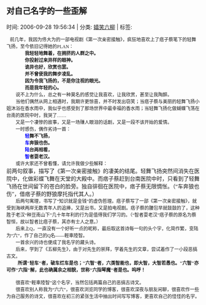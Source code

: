 
<h2>对自己名字的一些歪解</h2>

<span class="time SG_txtc">时间: 2006-09-28 19:56:34 | 分类: [嬉笑六柳](./BlogClass_嬉笑六柳.md) | 标签: </span>
<!--
<table>
    <tbody>
        <tr>
            <td>时间: 2006-09-28 19:56:34</td>
            <td>分类: [嬉笑六柳](./BlogClass_嬉笑六柳.md) </td>
            <td> 标签:  </td>
        </tr>
    </tbody>
</table>
-->
<div class="articalContent" id="sina_keyword_ad_area2">
<div>
<p class="MsoNormal" style="MARGIN: 0cm 0cm 0pt"><span style="FONT-SIZE: 9pt; FONT-FAMILY: 宋体; mso-bidi-font-size: 12.0pt; mso-ascii-font-family: 'Times New Roman'; mso-hansi-font-family: 'Times New Roman'">
 <wbr/> <wbr/> <wbr/>
前几年，我因为佟大为的一部电视剧《第一次亲密接触》，疯狂地喜欢上了痞子蔡笔下的轻舞飞扬，至今依旧记得她的</span><span lang="EN-US" style="FONT-SIZE: 9pt; mso-bidi-font-size: 12.0pt" xml:lang="EN-US"><font face="Times New Roman">PLAN</font></span><span style="FONT-SIZE: 9pt; FONT-FAMILY: 宋体; mso-bidi-font-size: 12.0pt; mso-ascii-font-family: 'Times New Roman'; mso-hansi-font-family: 'Times New Roman'">：</span><span lang="EN-US" style="FONT-SIZE: 9pt; mso-bidi-font-size: 12.0pt" xml:lang="EN-US">
</span></p>
<p class="MsoNormal" style="MARGIN: 0cm 0cm 0pt; TEXT-INDENT: 35.95pt; mso-char-indent-count: 3.98; mso-char-indent-size: 9.0pt">
<b><span style="FONT-SIZE: 9pt; FONT-FAMILY: 宋体; mso-bidi-font-size: 12.0pt; mso-ascii-font-family: 'Times New Roman'; mso-hansi-font-family: 'Times New Roman'">
我轻轻地舞着，在拥挤的人群之中。</span></b></p>
<p class="MsoNormal" style="MARGIN: 0cm 0cm 0pt; TEXT-INDENT: 35.95pt; mso-char-indent-count: 3.98; mso-char-indent-size: 9.0pt">
<b><span style="FONT-SIZE: 9pt; FONT-FAMILY: 宋体; mso-bidi-font-size: 12.0pt; mso-ascii-font-family: 'Times New Roman'; mso-hansi-font-family: 'Times New Roman'">
你投射过来异样的眼神。</span></b></p>
<p class="MsoNormal" style="MARGIN: 0cm 0cm 0pt; TEXT-INDENT: 35.95pt; mso-char-indent-count: 3.98; mso-char-indent-size: 9.0pt">
<b><span style="FONT-SIZE: 9pt; FONT-FAMILY: 宋体; mso-bidi-font-size: 12.0pt; mso-ascii-font-family: 'Times New Roman'; mso-hansi-font-family: 'Times New Roman'">
诡异也好，欣赏也罢。</span></b></p>
<p class="MsoNormal" style="MARGIN: 0cm 0cm 0pt; TEXT-INDENT: 35.95pt; mso-char-indent-count: 3.98; mso-char-indent-size: 9.0pt">
<b><span style="FONT-SIZE: 9pt; FONT-FAMILY: 宋体; mso-bidi-font-size: 12.0pt; mso-ascii-font-family: 'Times New Roman'; mso-hansi-font-family: 'Times New Roman'">
并不曾使我的舞步凌乱。</span></b></p>
<p class="MsoNormal" style="MARGIN: 0cm 0cm 0pt; TEXT-INDENT: 35.95pt; mso-char-indent-count: 3.98; mso-char-indent-size: 9.0pt">
<b><span style="FONT-SIZE: 9pt; FONT-FAMILY: 宋体; mso-bidi-font-size: 12.0pt; mso-ascii-font-family: 'Times New Roman'; mso-hansi-font-family: 'Times New Roman'">
因为令我飞扬的，不是你注视的眼光。</span></b></p>
<p class="MsoNormal" style="MARGIN: 0cm 0cm 0pt; TEXT-INDENT: 35.95pt; mso-char-indent-count: 3.98; mso-char-indent-size: 9.0pt">
<b><span style="FONT-SIZE: 9pt; FONT-FAMILY: 宋体; mso-bidi-font-size: 12.0pt; mso-ascii-font-family: 'Times New Roman'; mso-hansi-font-family: 'Times New Roman'">
而是我年轻的心。</span></b></p>
<p class="MsoNormal" style="MARGIN: 0cm 0cm 0pt; TEXT-INDENT: 18pt; mso-char-indent-count: 2.0; mso-char-indent-size: 9.0pt">
<span style="FONT-SIZE: 9pt; FONT-FAMILY: 宋体; mso-bidi-font-size: 12.0pt; mso-ascii-font-family: 'Times New Roman'; mso-hansi-font-family: 'Times New Roman'">
说不上为什么，总之有一种莫名的感觉让我喜欢，让我欣赏，甚至让我陶醉。</span></p>
<p class="MsoNormal" style="MARGIN: 0cm 0cm 0pt; TEXT-INDENT: 18pt; mso-char-indent-count: 2.0; mso-char-indent-size: 9.0pt">
<span style="FONT-SIZE: 9pt; FONT-FAMILY: 宋体; mso-bidi-font-size: 12.0pt; mso-ascii-font-family: 'Times New Roman'; mso-hansi-font-family: 'Times New Roman'">
当他们偶然从网上相遇时，我期许更惊喜，并不时发出窃笑；当痞子蔡与美丽的轻舞飞扬小姐沐浴在香水雨中，我似乎也感受到了那场世界中最幸福的香水雨；当轻舞飞扬化做蝴蝶飞荡在台南的医院中时，我哭了……</span></p>
<p class="MsoNormal" style="MARGIN: 0cm 0cm 0pt; TEXT-INDENT: 18pt; mso-char-indent-count: 2.0; mso-char-indent-size: 9.0pt">
<span style="FONT-SIZE: 9pt; FONT-FAMILY: 宋体; mso-bidi-font-size: 12.0pt; mso-ascii-font-family: 'Times New Roman'; mso-hansi-font-family: 'Times New Roman'">
又是一个凄惨的故事，又是一场赚人眼泪的话剧，又是一段不该开始的爱情。</span></p>
<p class="MsoNormal" style="MARGIN: 0cm 0cm 0pt; TEXT-INDENT: 18pt; mso-char-indent-count: 2.0; mso-char-indent-size: 9.0pt">
<span style="FONT-SIZE: 9pt; FONT-FAMILY: 宋体; mso-bidi-font-size: 12.0pt; mso-ascii-font-family: 'Times New Roman'; mso-hansi-font-family: 'Times New Roman'">
一时感伤，偶作劣诗一首：</span></p>
<p class="MsoNormal" style="MARGIN: 0cm 0cm 0pt; TEXT-INDENT: 36.05pt; mso-char-indent-count: 3.99; mso-char-indent-size: 9.0pt; tab-stops: 36.0pt">
<b><span style="FONT-SIZE: 9pt; COLOR: blue; FONT-FAMILY: 宋体; mso-bidi-font-size: 12.0pt; mso-ascii-font-family: 'Times New Roman'; mso-hansi-font-family: 'Times New Roman'">
轻</span></b><b><span style="FONT-SIZE: 9pt; FONT-FAMILY: 宋体; mso-bidi-font-size: 12.0pt; mso-ascii-font-family: 'Times New Roman'; mso-hansi-font-family: 'Times New Roman'">舞不飞扬，</span></b></p>
<p class="MsoNormal" style="MARGIN: 0cm 0cm 0pt; TEXT-INDENT: 36.05pt; mso-char-indent-count: 3.99; mso-char-indent-size: 9.0pt">
<b><span style="FONT-SIZE: 9pt; COLOR: blue; FONT-FAMILY: 宋体; mso-bidi-font-size: 12.0pt; mso-ascii-font-family: 'Times New Roman'; mso-hansi-font-family: 'Times New Roman'">
车</span></b><b><span style="FONT-SIZE: 9pt; FONT-FAMILY: 宋体; mso-bidi-font-size: 12.0pt; mso-ascii-font-family: 'Times New Roman'; mso-hansi-font-family: 'Times New Roman'">奔狼也伤。</span></b></p>
<p class="MsoNormal" style="MARGIN: 0cm 0cm 0pt; TEXT-INDENT: 36.05pt; mso-char-indent-count: 3.99; mso-char-indent-size: 9.0pt">
<b><span style="FONT-SIZE: 9pt; COLOR: blue; FONT-FAMILY: 宋体; mso-bidi-font-size: 12.0pt; mso-ascii-font-family: 'Times New Roman'; mso-hansi-font-family: 'Times New Roman'">
陆</span></b><b><span style="FONT-SIZE: 9pt; FONT-FAMILY: 宋体; mso-bidi-font-size: 12.0pt; mso-ascii-font-family: 'Times New Roman'; mso-hansi-font-family: 'Times New Roman'">台两相看，</span></b></p>
<p class="MsoNormal" style="MARGIN: 0cm 0cm 0pt; TEXT-INDENT: 36.05pt; mso-char-indent-count: 3.99; mso-char-indent-size: 9.0pt">
<b><span style="FONT-SIZE: 9pt; COLOR: blue; FONT-FAMILY: 宋体; mso-bidi-font-size: 12.0pt; mso-ascii-font-family: 'Times New Roman'; mso-hansi-font-family: 'Times New Roman'">
智</span></b><b><span style="FONT-SIZE: 9pt; FONT-FAMILY: 宋体; mso-bidi-font-size: 12.0pt; mso-ascii-font-family: 'Times New Roman'; mso-hansi-font-family: 'Times New Roman'">者耍老汉。</span></b></p>
<p class="MsoNormal" style="MARGIN: 0cm 0cm 0pt; TEXT-INDENT: 18pt; mso-char-indent-count: 2.0; mso-char-indent-size: 9.0pt">
<span style="FONT-SIZE: 9pt; FONT-FAMILY: 宋体; mso-bidi-font-size: 12.0pt; mso-ascii-font-family: 'Times New Roman'; mso-hansi-font-family: 'Times New Roman'">
或许大家还不曾看懂，请允许我做少些解释：</span></p>
<p class="MsoBodyTextIndent" style="MARGIN: 0cm 0cm 0pt">
<span style="FONT-FAMILY: 宋体; mso-ascii-font-family: 'Times New Roman'; mso-hansi-font-family: 'Times New Roman'">
前两句叙事，描写了《第一次亲密接触》的凄美的结尾。轻舞飞扬突然间消失在医院中，化做彩蝶飞舞在天堂的大殿中。而痞子蔡赶到台南医院中时，只看到了轻舞飞扬在世间留下的苍白的脸旁。独自徘徊在医院中，痞子蔡无限惆怅。（“车奔狼也伤”，借痞子蔡的野狼摩托指代其人。）</span></p>
<p class="MsoNormal" style="MARGIN: 0cm 0cm 0pt; TEXT-INDENT: 18pt; mso-char-indent-count: 2.0; mso-char-indent-size: 9.0pt">
<span style="FONT-SIZE: 9pt; FONT-FAMILY: 宋体; mso-bidi-font-size: 12.0pt; mso-ascii-font-family: 'Times New Roman'; mso-hansi-font-family: 'Times New Roman'">
后两句寓理，书写了“知识就是金钱”的虚伪哲理。痞子蔡写了一部《第一次亲密接触》，就受到海峡两岸无数青年人的追捧，又是出书，又是拍电视剧。痞子蔡的腰包早就鼓鼓的了，这种胜于老汉“种豆南山下”几十年年利的行为是值得我们学习的。（“智者耍老汉”痞子蔡的原名为蔡智恒，故以智者比痞子蔡，其亦有士人之意。）</span></p>
<p class="MsoNormal" style="MARGIN: 0cm 0cm 0pt; TEXT-INDENT: 18pt; mso-char-indent-count: 2.0; mso-char-indent-size: 9.0pt">
<span style="FONT-SIZE: 9pt; FONT-FAMILY: 宋体; mso-bidi-font-size: 12.0pt; mso-ascii-font-family: 'Times New Roman'; mso-hansi-font-family: 'Times New Roman'">
后来上</span><span lang="EN-US" style="FONT-SIZE: 9pt; mso-bidi-font-size: 12.0pt" xml:lang="EN-US"><font face="Times New Roman">Q</font></span><span style="FONT-SIZE: 9pt; FONT-FAMILY: 宋体; mso-bidi-font-size: 12.0pt; mso-ascii-font-family: 'Times New Roman'; mso-hansi-font-family: 'Times New Roman'">，一直没有一个好听一点的昵称，最后取这首诗每一句的头个字，化简作繁，变陆为“六”，作了自己的</span><span lang="EN-US" style="FONT-SIZE: 9pt; mso-bidi-font-size: 12.0pt" xml:lang="EN-US"><font face="Times New Roman">Q</font></span><span style="FONT-SIZE: 9pt; FONT-FAMILY: 宋体; mso-bidi-font-size: 12.0pt; mso-ascii-font-family: 'Times New Roman'; mso-hansi-font-family: 'Times New Roman'">名——輕車陸智。</span></p>
<p class="MsoNormal" style="MARGIN: 0cm 0cm 0pt; TEXT-INDENT: 18pt; mso-char-indent-count: 2.0; mso-char-indent-size: 9.0pt">
<span style="FONT-SIZE: 9pt; FONT-FAMILY: 宋体; mso-bidi-font-size: 12.0pt; mso-ascii-font-family: 'Times New Roman'; mso-hansi-font-family: 'Times New Roman'">
一首余兴的诗也便成了我名字的藏头诗。</span></p>
<p class="MsoNormal" style="MARGIN: 0cm 0cm 0pt; TEXT-INDENT: 18pt; mso-char-indent-count: 2.0; mso-char-indent-size: 9.0pt">
<span style="FONT-SIZE: 9pt; FONT-FAMILY: 宋体; mso-bidi-font-size: 12.0pt; mso-ascii-font-family: 'Times New Roman'; mso-hansi-font-family: 'Times New Roman'">
后来，学到了《五柳先生》，由于对先生的崇拜，学着先生的文章，尝试着作了一小段恶搞古文。</span></p>
<p class="MsoNormal" style="MARGIN: 0cm 0cm 0pt; TEXT-INDENT: 17.7pt; mso-char-indent-count: 1.96; mso-char-indent-size: 9.0pt">
<b><span style="FONT-SIZE: 9pt; FONT-FAMILY: 宋体; mso-bidi-font-size: 12.0pt; mso-ascii-font-family: 'Times New Roman'; mso-hansi-font-family: 'Times New Roman'">
 <wbr/> <wbr/>所谓</span></b><b><span lang="EN-US" style="FONT-SIZE: 9pt; mso-bidi-font-size: 12.0pt" xml:lang="EN-US"><font face="Times New Roman">"</font></span></b><b><span style="FONT-SIZE: 9pt; FONT-FAMILY: 宋体; mso-bidi-font-size: 12.0pt; mso-ascii-font-family: 'Times New Roman'; mso-hansi-font-family: 'Times New Roman'">轻车</span></b><b><span lang="EN-US" style="FONT-SIZE: 9pt; mso-bidi-font-size: 12.0pt" xml:lang="EN-US"><font face="Times New Roman">"</font></span></b><b><span style="FONT-SIZE: 9pt; FONT-FAMILY: 宋体; mso-bidi-font-size: 12.0pt; mso-ascii-font-family: 'Times New Roman'; mso-hansi-font-family: 'Times New Roman'">者，破车烂车是也；</span></b><b><span lang="EN-US" style="FONT-SIZE: 9pt; mso-bidi-font-size: 12.0pt" xml:lang="EN-US"><font face="Times New Roman">"</font></span></b><b><span style="FONT-SIZE: 9pt; FONT-FAMILY: 宋体; mso-bidi-font-size: 12.0pt; mso-ascii-font-family: 'Times New Roman'; mso-hansi-font-family: 'Times New Roman'">六智</span></b><b><span lang="EN-US" style="FONT-SIZE: 9pt; mso-bidi-font-size: 12.0pt" xml:lang="EN-US"><font face="Times New Roman">"</font></span></b><b><span style="FONT-SIZE: 9pt; FONT-FAMILY: 宋体; mso-bidi-font-size: 12.0pt; mso-ascii-font-family: 'Times New Roman'; mso-hansi-font-family: 'Times New Roman'">者，六类智能也，即大智，大智若愚也。</span></b><b><span lang="EN-US" style="FONT-SIZE: 9pt; mso-bidi-font-size: 12.0pt" xml:lang="EN-US"><font face="Times New Roman">"</font></span></b><b><span style="FONT-SIZE: 9pt; FONT-FAMILY: 宋体; mso-bidi-font-size: 12.0pt; mso-ascii-font-family: 'Times New Roman'; mso-hansi-font-family: 'Times New Roman'">六智</span></b><b><span lang="EN-US" style="FONT-SIZE: 9pt; mso-bidi-font-size: 12.0pt" xml:lang="EN-US"><font face="Times New Roman">"</font></span></b><b><span style="FONT-SIZE: 9pt; FONT-FAMILY: 宋体; mso-bidi-font-size: 12.0pt; mso-ascii-font-family: 'Times New Roman'; mso-hansi-font-family: 'Times New Roman'">亦可作</span></b><b><span lang="EN-US" style="FONT-SIZE: 9pt; mso-bidi-font-size: 12.0pt" xml:lang="EN-US"><font face="Times New Roman">"</font></span></b><b><span style="FONT-SIZE: 9pt; FONT-FAMILY: 宋体; mso-bidi-font-size: 12.0pt; mso-ascii-font-family: 'Times New Roman'; mso-hansi-font-family: 'Times New Roman'">六指</span></b><b><span lang="EN-US" style="FONT-SIZE: 9pt; mso-bidi-font-size: 12.0pt" xml:lang="EN-US"><font face="Times New Roman">"</font></span></b><b><span style="FONT-SIZE: 9pt; FONT-FAMILY: 宋体; mso-bidi-font-size: 12.0pt; mso-ascii-font-family: 'Times New Roman'; mso-hansi-font-family: 'Times New Roman'">解，此也确属余之相貌，世称</span></b><b><span lang="EN-US" style="FONT-SIZE: 9pt; mso-bidi-font-size: 12.0pt" xml:lang="EN-US"><font face="Times New Roman">"</font></span></b><b><span style="FONT-SIZE: 9pt; FONT-FAMILY: 宋体; mso-bidi-font-size: 12.0pt; mso-ascii-font-family: 'Times New Roman'; mso-hansi-font-family: 'Times New Roman'">六指琴魔</span></b><b><span lang="EN-US" style="FONT-SIZE: 9pt; mso-bidi-font-size: 12.0pt" xml:lang="EN-US"><font face="Times New Roman">"</font></span></b><b><span style="FONT-SIZE: 9pt; FONT-FAMILY: 宋体; mso-bidi-font-size: 12.0pt; mso-ascii-font-family: 'Times New Roman'; mso-hansi-font-family: 'Times New Roman'">者是也。呜呼！</span></b></p>
<p class="MsoNormal" style="MARGIN: 0cm 0cm 0pt; TEXT-INDENT: 17.7pt; mso-char-indent-count: 1.96; mso-char-indent-size: 9.0pt">
<b><span lang="EN-US" style="FONT-SIZE: 9pt; mso-bidi-font-size: 12.0pt" xml:lang="EN-US"><font face="Times New Roman"> <wbr/></font></span></b></p>
<p class="MsoNormal" style="MARGIN: 0cm 0cm 0pt; TEXT-INDENT: 18pt; mso-char-indent-count: 2.0; mso-char-indent-size: 9.0pt">
<span style="FONT-SIZE: 9pt; FONT-FAMILY: 宋体; mso-bidi-font-size: 12.0pt; mso-ascii-font-family: 'Times New Roman'; mso-hansi-font-family: 'Times New Roman'">
很喜欢“輕車陸智”这个名字，当然包括两篇自己的恶搞古诗文。</span></p>
<p class="MsoNormal" style="MARGIN: 0cm 0cm 0pt; TEXT-INDENT: 18pt; mso-char-indent-count: 2.0; mso-char-indent-size: 9.0pt">
<span style="FONT-SIZE: 9pt; FONT-FAMILY: 宋体; mso-bidi-font-size: 12.0pt; mso-ascii-font-family: 'Times New Roman'; mso-hansi-font-family: 'Times New Roman'">
很喜欢别人称我为“六六”，很喜欢浏览同学的博客，很喜欢深夜与朋友闲聊，很喜欢作一些为自己服务的诗文，很喜欢在初三的紧张生活中抽出时间写写博客，更喜欢自己的怪怪的名字。</span></p>
</div>
</div>
